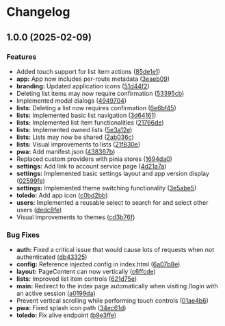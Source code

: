 # Changelog

## 1.0.0 (2025-02-09)


### Features

* Added touch support for list item actions ([85de1e1](https://github.com/spuxx1701/spuxx-dev-mono/commit/85de1e1d23add9a0952ab86f06e2f743fbce2446))
* **app:** App now includes per-route metadata ([3eaeb09](https://github.com/spuxx1701/spuxx-dev-mono/commit/3eaeb0963e0698957a71b37a90c2693727b18891))
* **branding:** Updated application icons ([51d44f2](https://github.com/spuxx1701/spuxx-dev-mono/commit/51d44f2677dc0010622b4f3d5bbc4872675d1f66))
* Deleting list items may now require confirmation ([53395cb](https://github.com/spuxx1701/spuxx-dev-mono/commit/53395cb0983beb25b961315fa235e2ca4154f990))
* Implemented modal dialogs ([4949704](https://github.com/spuxx1701/spuxx-dev-mono/commit/49497044929b19dfff76527ee23aa3b2d238def2))
* **lists:** Deleting a list now requires confirmation ([6e6bf45](https://github.com/spuxx1701/spuxx-dev-mono/commit/6e6bf45a9d5cbbc46d98ba8520e3932e1aa7c2eb))
* **lists:** Implemented basic list navigation ([3d64161](https://github.com/spuxx1701/spuxx-dev-mono/commit/3d64161996fa2a1a48c9a7bf8f2ad191514318b4))
* **lists:** Implemented list item functionalities ([21766de](https://github.com/spuxx1701/spuxx-dev-mono/commit/21766de10e14a87853f84beac072a1f9682d7ec0))
* **lists:** Implemented owned lists ([5e3a12e](https://github.com/spuxx1701/spuxx-dev-mono/commit/5e3a12e6a53c458e030b4a9e6b08d5505eaff67a))
* **lists:** Lists may now be shared ([2ab036c](https://github.com/spuxx1701/spuxx-dev-mono/commit/2ab036cf9b6e56cb22e7e39b9fb02a15beb4707e))
* **lists:** Visual improvements to lists ([21f830e](https://github.com/spuxx1701/spuxx-dev-mono/commit/21f830e0449115451a8624da9c1ac9d5b76690f0))
* **pwa:** Add manifest.json ([438367b](https://github.com/spuxx1701/spuxx-dev-mono/commit/438367b906ba515725b2cd5de0b6b7cf355b06aa))
* Replaced custom providers with pinia stores ([1694da0](https://github.com/spuxx1701/spuxx-dev-mono/commit/1694da07c9952fae2682a8de52a59e3fceb6c935))
* **settings:** Add link to account service page ([4d21a7a](https://github.com/spuxx1701/spuxx-dev-mono/commit/4d21a7a289fa8578e827dc5661526271b6c4d0b7))
* **settings:** Implemented basic settings layout and app version display ([02599fe](https://github.com/spuxx1701/spuxx-dev-mono/commit/02599fe3d69f608116b04217400eb9fc8e015863))
* **settings:** Implemented theme switching functionality ([3e5abe5](https://github.com/spuxx1701/spuxx-dev-mono/commit/3e5abe5c1b65d7882f6dd408ec6d266552a0308c))
* **toledo:** Add app icon ([c0bd2bb](https://github.com/spuxx1701/spuxx-dev-mono/commit/c0bd2bb97799f6d11778606ebbb774b2ac4cd40b))
* **users:** Implemented a reusable select to search for and select other users ([dedc8fe](https://github.com/spuxx1701/spuxx-dev-mono/commit/dedc8fe9f979ed68a1dc72f3fe7df8ad8c0d51c9))
* Visual improvements to themes ([cd3b76f](https://github.com/spuxx1701/spuxx-dev-mono/commit/cd3b76f61815aaf4bc71549b1889923c01f7020e))


### Bug Fixes

* **auth:** Fixed a critical issue that would cause lots of requests when not authenticated ([db43325](https://github.com/spuxx1701/spuxx-dev-mono/commit/db43325044a945d4e624e01e025ce860819b71d1))
* **config:** Reference injected config in index.html ([6a07b8e](https://github.com/spuxx1701/spuxx-dev-mono/commit/6a07b8e955cfe614a5c271d3835a991e61fc9b1e))
* **layout:** PageContent can now vertically ([c6ffcde](https://github.com/spuxx1701/spuxx-dev-mono/commit/c6ffcdee7c5528fbb282adebd0e5b2286d03a0f0))
* **lists:** Improved list item controls ([621d75e](https://github.com/spuxx1701/spuxx-dev-mono/commit/621d75e5b388565613afa995bcb1898e411caf89))
* **main:** Redirect to the index page automatically when visiting /login with an active session ([a0199da](https://github.com/spuxx1701/spuxx-dev-mono/commit/a0199da1ce3257428d895a7aab4afdfc0541c304))
* Prevent vertical scrolling while performing touch controls ([01ae4b6](https://github.com/spuxx1701/spuxx-dev-mono/commit/01ae4b6b884a2f47ac8f2ae607e87e0c819cb36b))
* **pwa:** Fixed splash icon path ([34ec61d](https://github.com/spuxx1701/spuxx-dev-mono/commit/34ec61dd72e565afda32b39cd43e8422b27c6e50))
* **toledo:** Fix alive endpoint ([b9e3ffe](https://github.com/spuxx1701/spuxx-dev-mono/commit/b9e3ffe6e8ad7a4bcfcbdffd9e5865e975f1f2af))
